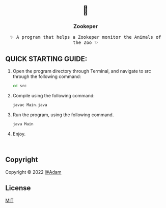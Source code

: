 <!-- PROJECT LOGO -->
<h1 align="center">🦁</h1>
<h3 align="center">Zookeper</h3>

  <p align="center">
    <samp>✨ A program that helps a Zookeper monitor the Animals of the Zoo ✨</samp><br>
    

## QUICK STARTING GUIDE:
1. Open the program directory through Terminal, and navigate to src through the following command:

	```sh
    cd src
    ```
2. Compile using the following command:

    ```sh
    javac Main.java
    ```

3. Run the program, using the following command.

	```sh
	java Main
	```

4. Enjoy. 
<br/>

<!-- CONTRIBUTING GUIDELINES -->

<!-- LICENSE -->
## Copyright

Copyright © 2022 [@Adam](https://AdamDoing.Tech)

## License

[MIT]()
